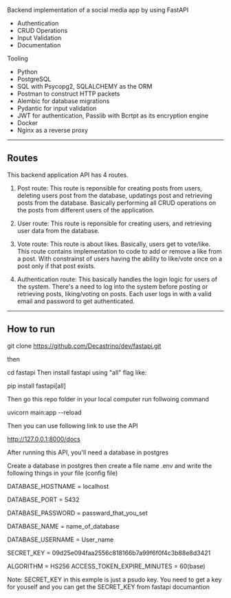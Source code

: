 Backend implementation of a social media app by using FastAPI

- Authentication
- CRUD Operations
- Input Validation
- Documentation

Tooling

- Python
- PostgreSQL
- SQL with Psycopg2, SQLALCHEMY as the ORM
- Postman to construct HTTP packets
- Alembic for database migrations
- Pydantic for input validation
- JWT for authentication, Passlib with Bcrtpt as its encryption engine
- Docker
- Nginx as a reverse proxy

----------------
Routes
----------------

This backend application API has 4 routes.
1. Post route:
This route is reponsible for creating posts from users, deleting users post from the database, updatings post and retrieving posts from the database.
Basically performing all CRUD operations on the posts from different users of the application.

2. User route:
This route is reponsible for creating users, and retrieving user data from the database.

3. Vote route:
This route is about likes. Basically, users get to vote/like. This route contains implementation to code to add or remove a like from a post.
With constrainst of users having the ability to like/vote once on a post only if that post exists.

4. Authentication route:
This basically handles the login logic for users of the system. There's a need to log into the system before posting or retrieving posts, liking/voting on posts.
Each user logs in with a valid email and password to get authenticated.

----------------
How to run
----------------
git clone https://github.com/Decastrino/dev/fastapi.git

then

cd fastapi
Then install fastapi using "all" flag like:

pip install fastapi[all]

Then go this repo folder in your local computer run follwoing command

uvicorn main:app --reload

Then you can use following link to use the API

http://127.0.0.1:8000/docs 

After running this API, you'll need a database in postgres

Create a database in postgres then create a file name .env and write the following things in your file (config file)

DATABASE_HOSTNAME = localhost

DATABASE_PORT = 5432

DATABASE_PASSWORD = passward_that_you_set

DATABASE_NAME = name_of_database

DATABASE_USERNAME = User_name

SECRET_KEY = 09d25e094faa2556c818166b7a99f6f0f4c3b88e8d3421

ALGORITHM = HS256
ACCESS_TOKEN_EXPIRE_MINUTES = 60(base)


Note: SECRET_KEY in this exmple is just a psudo key. You need to get a key for youself and you can get the SECRET_KEY from fastapi documantion
